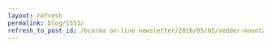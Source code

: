```yaml
---
layout: refresh
permalink: blog/1553/
refresh_to_post_id: /bcorma on-line newsletter/2016/05/05/vedder-mountain-fun-trail-ride-coming-up-sunday-may-29th-2016
---
```

